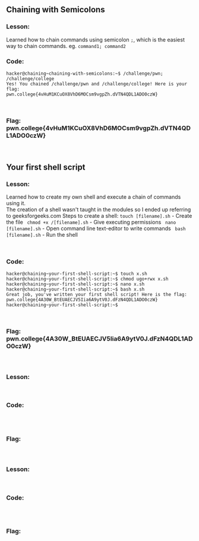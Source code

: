 ## Chaining with Semicolons

### Lesson:
Learned how to chain commands using semicolon ```;```, which is the easiest way to chain commands.
eg. ```command1; command2```
<br>

### Code:
```
hacker@chaining~chaining-with-semicolons:~$ /challenge/pwn; /challenge/college
Yes! You chained /challenge/pwn and /challenge/college! Here is your flag:
pwn.college{4vHuM1KCuOX8VhD6MOCsm9vgpZh.dVTN4QDL1ADO0czW}

```
<br>

### Flag: pwn.college{4vHuM1KCuOX8VhD6MOCsm9vgpZh.dVTN4QDL1ADO0czW}

<br>

## Your first shell script

### Lesson:
Learned how to create my own shell and execute a chain of commands using it. <br>
The creation of a shell wasn't taught in the modules so I ended up referring to geeksforgeeks.com
Steps to create a shell:
```touch [filename].sh``` - Create the file
``` chmod +x /[filename].sh``` - Give executing permissions
``` nano [filename].sh``` - Open command line text-editor to write commands
``` bash [filename].sh``` - Run the shell

<br>

### Code:
```
hacker@chaining~your-first-shell-script:~$ touch x.sh
hacker@chaining~your-first-shell-script:~$ chmod ugo+rwx x.sh
hacker@chaining~your-first-shell-script:~$ nano x.sh
hacker@chaining~your-first-shell-script:~$ bash x.sh
Great job, you've written your first shell script! Here is the flag:
pwn.college{4A30W_BtEUAECJV5Iia6A9ytV0J.dFzN4QDL1ADO0czW}
hacker@chaining~your-first-shell-script:~$
```
<br>

### Flag: pwn.college{4A30W_BtEUAECJV5Iia6A9ytV0J.dFzN4QDL1ADO0czW}

<br>

##

### Lesson:

<br>

### Code:
```

```
<br>

### Flag:

<br>

##

### Lesson:

<br>

### Code:
```

```
<br>

### Flag:

<br>
